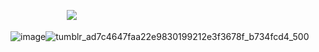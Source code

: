 ㅤㅤㅤㅤㅤㅤㅤㅤㅤㅤㅤㅤㅤㅤㅤㅤㅤㅤㅤㅤㅤㅤㅤㅤㅤㅤㅤㅤㅤㅤㅤㅤㅤㅤㅤㅤㅤㅤㅤㅤㅤㅤㅤㅤㅤㅤㅤㅤㅤㅤㅤㅤㅤㅤㅤㅤㅤㅤㅤㅤㅤㅤㅤㅤㅤㅤㅤㅤㅤㅤㅤㅤㅤㅤㅤㅤㅤㅤㅤㅤㅤㅤㅤㅤㅤ![](https://komarev.com/ghpvc/?username=body-configuration&color=#F5B8B7)

![image](https://github.com/user-attachments/assets/f03736a5-2422-40d1-83d5-e036fc8906c3)![tumblr_ad7c4647faa22e9830199212e3f3678f_b734fcd4_500](https://github.com/user-attachments/assets/902717bc-6f2a-4932-98c4-6c41435ceda8)


